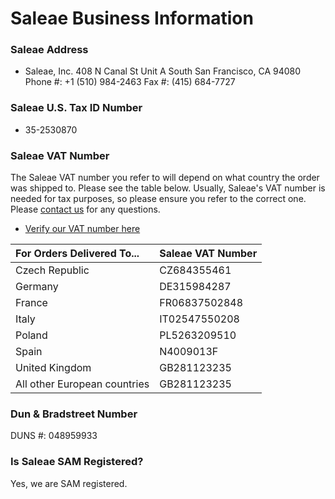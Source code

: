 # Saleae Business Information

### Saleae Address

* Saleae, Inc. 408 N Canal St Unit A  South San Francisco, CA 94080  Phone \#: +1 \(510\) 984-2463 Fax \#: \(415\) 684-7727

### Saleae U.S. Tax ID Number

* 35-2530870

### Saleae VAT Number

The Saleae VAT number you refer to will depend on what country the order was shipped to. Please see the table below. Usually, Saleae's VAT number is needed for tax purposes, so please ensure you refer to the correct one. Please [contact us](https://contact.saleae.com/hc/en-us/requests/new) for any questions.

* [Verify our VAT number here](http://ec.europa.eu/taxation_customs/vies/vatResponse.html)

| For Orders Delivered To... | Saleae VAT Number |
| :--- | :--- |
| Czech Republic | CZ684355461 |
| Germany | DE315984287 |
| France | FR06837502848 |
| Italy | IT02547550208 |
| Poland | PL5263209510 |
| Spain | N4009013F |
| United Kingdom | GB281123235 |
| All other European countries | GB281123235 |

### Dun & Bradstreet Number

DUNS \#: 048959933

### Is Saleae SAM Registered?

Yes, we are SAM registered.



